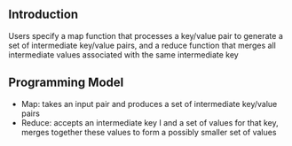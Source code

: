 ## Introduction
Users specify a map function that processes a key/value pair to generate a set of intermediate key/value pairs, and a reduce function that merges all intermediate values associated with the same intermediate key


## Programming Model
* Map: takes an input pair and produces a set of intermediate key/value pairs
* Reduce: accepts an intermediate key I and a set of values for that key, merges together these values to form a possibly smaller set of values

